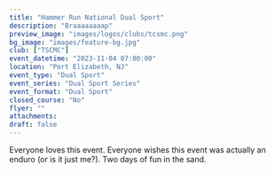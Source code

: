 ```yaml
---
title: "Hammer Run National Dual Sport"
description: "Braaaaaaaap"
preview_image: "images/logos/clubs/tcsmc.png"
bg_image: "images/feature-bg.jpg"
club: ["TSCMC"]
event_datetime: "2023-11-04 07:00:00"
location: "Port Elizabeth, NJ"
event_type: "Dual Sport"
event_series: "Dual Sport Series"
event_format: "Dual Sport"
closed_course: "No"
flyer: ""
attachments:
draft: false
---
```


Everyone loves this event. Everyone wishes this event was actually an enduro (or is it just me?). Two days of fun in the sand.